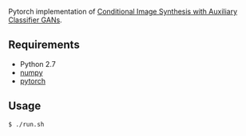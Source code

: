 Pytorch implementation of [Conditional Image Synthesis with Auxiliary Classifier GANs](https://arxiv.org/pdf/1610.09585.pdf).

## Requirements

- Python 2.7
- [numpy](http://www.numpy.org/)
- [pytorch](http://pytorch.org/)

## Usage

	$ ./run.sh

